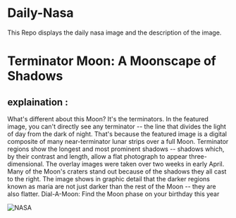 # Daily-Nasa

This Repo displays the daily nasa image and the description of the image.

<!--NASA-->
# Terminator Moon: A Moonscape of Shadows
## explaination :

What's different about this Moon? It's the terminators. In the featured image, you can't directly see any terminator -- the line that divides the light of day from the dark of night. That's because the featured image is a digital composite of many near-terminator lunar strips over a full Moon.  Terminator regions show the longest and most prominent shadows -- shadows which, by their contrast and length, allow a flat photograph to appear three-dimensional. The overlay images were taken over two weeks in early April.  Many of the Moon's craters stand out because of the shadows they all cast to the right. The image shows in graphic detail that the darker regions known as maria are not just darker than the rest of the Moon -- they are also flatter.    Dial-A-Moon: Find the Moon phase on your birthday this year

![NASA](https://apod.nasa.gov/apod/image/2504/TerminatorMoon_Addis_960.jpg)
<!--/NASA-->